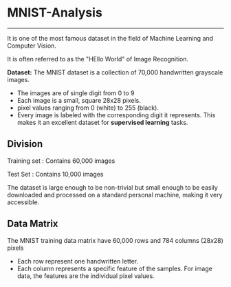 # MNIST-Analysis

---------------

It is one of the most famous dataset in the field of Machine Learning and Computer Vision.

It is often referred to as the "HEllo World" of Image Recognition.

**Dataset:**
The MNIST dataset is a collection of 70,000 handwritten grayscale images.
* The images are of single digit from 0 to 9
* Each image is a small, square 28x28 pixels.
* pixel values ranging from 0 (white) to 255 (black).
* Every image is labeled with the corresponding digit it represents. This makes it an excellent dataset for **supervised learning** tasks.

**Division**
-----------

Training set : Contains 60,000 images

Test Set : Contains 10,000 images


The dataset is large enough to be non-trivial but small enough to be easily downloaded and processed on a standard personal machine, making it very accessible.


**Data Matrix**
------------

The MNIST training data matrix have 60,000 rows and 784 columns $(28 x 28)$ pixels
* Each row represent one handwritten letter.
* Each column represents a specific feature of the samples. For image data, the features are the individual pixel values. 
